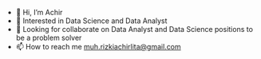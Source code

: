 - 👋 Hi, I’m Achir
- 👀 Interested in Data Science and Data Analyst 
- 💞️ Looking for collaborate on Data Analyst and Data Science positions to be a problem solver
- 📫 How to reach me muh.rizkiachirlita@gmail.com

<!---
rizkiachr/rizkiachr is a ✨ special ✨ repository because its `README.md` (this file) appears on your GitHub profile.
You can click the Preview link to take a look at your changes.
--->
